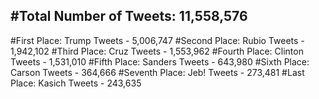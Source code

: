 #Total Number of Tweets: 11,558,576 
---
#First Place: Trump Tweets - 5,006,747
#Second Place: Rubio Tweets - 1,942,102
#Third Place: Cruz Tweets - 1,553,962
#Fourth Place: Clinton Tweets - 1,531,010
#Fifth Place: Sanders Tweets - 643,980
#Sixth Place: Carson Tweets - 364,666
#Seventh Place: Jeb! Tweets - 273,481
#Last Place: Kasich Tweets - 243,635
